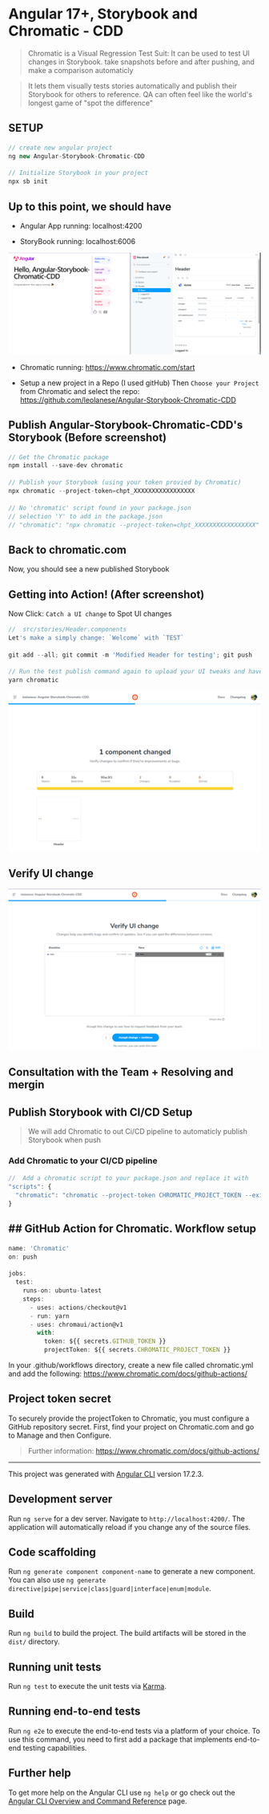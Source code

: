 # Angular 17+, Storybook and Chromatic - CDD

> Chromatic is a Visual Regression Test Suit: It can be used to test UI changes in Storybook.
 take snapshots before and after pushing, and make a comparison automaticly

> It lets them visually tests stories automatically and publish their Storybook for others to reference. QA can often feel like the world's longest game of "spot the difference"

## SETUP

```js
// create new angular project
ng new Angular-Storybook-Chromatic-CDD

// Initialize Storybook in your project
npx sb init
```

## Up to this point, we should have

- Angular App running:
localhost:4200

- StoryBook running:
localhost:6006

![Angular and Storbook Deployed](./src/app/assets/AngularAndStorybookDeployed.png)

- Chromatic running:
https://www.chromatic.com/start

- Setup a new project in a Repo (I used gitHub)
Then `Choose your Project` from Chromatic and select the repo:
https://github.com/leolanese/Angular-Storybook-Chromatic-CDD

## Publish Angular-Storybook-Chromatic-CDD's Storybook (Before screenshot)

```js
// Get the Chromatic package
npm install --save-dev chromatic

// Publish your Storybook (using your token provied by Chromatic)
npx chromatic --project-token=chpt_XXXXXXXXXXXXXXXXX

// No 'chromatic' script found in your package.json
// selection 'Y' to add in the package.json
// "chromatic": "npx chromatic --project-token=chpt_XXXXXXXXXXXXXXXXX"
```

## Back to chromatic.com
Now,  you should see a new published Storybook

## Getting into Action! (After screenshot)
Now Click: `Catch a UI change` to Spot UI changes

```js
//  src/stories/Header.components
Let's make a simply change: `Welcome` with `TEST`

git add --all; git commit -m 'Modified Header for testing'; git push

// Run the test publish command again to upload your UI tweaks and have Chromatic catch your changes
yarn chromatic
```

![Chromatic change reported](./src/app/assets/componentChanged.png)

## Verify UI change

![Verify UI changes](./src/app/assets/VerifyUIChanges.png)

## Consultation with the Team + Resolving and mergin


## Publish Storybook with CI/CD Setup

> We will add Chromatic to out Ci/CD pipeline to automaticly publish Storybook when push

### Add Chromatic to your CI/CD pipeline

```js
//  Add a chromatic script to your package.json and replace it with
"scripts": {
  "chromatic": "chromatic --project-token CHROMATIC_PROJECT_TOKEN --exit-zero-on-changes"
}
```

## ## GitHub Action for Chromatic. Workflow setup

```js
name: 'Chromatic'
on: push

jobs:
  test:
    runs-on: ubuntu-latest
    steps:
      - uses: actions/checkout@v1
      - run: yarn
      - uses: chromaui/action@v1
        with:
          token: ${{ secrets.GITHUB_TOKEN }}
          projectToken: ${{ secrets.CHROMATIC_PROJECT_TOKEN }}
```

In your .github/workflows directory, create a new file called chromatic.yml and add the following:
https://www.chromatic.com/docs/github-actions/

## Project token secret
To securely provide the projectToken to Chromatic, you must configure a GitHub repository secret. First, find your project on Chromatic.com and go to Manage and then Configure.


> Further information: https://www.chromatic.com/docs/github-actions/


---

This project was generated with [Angular CLI](https://github.com/angular/angular-cli) version 17.2.3.

## Development server

Run `ng serve` for a dev server. Navigate to `http://localhost:4200/`. The application will automatically reload if you change any of the source files.

## Code scaffolding

Run `ng generate component component-name` to generate a new component. You can also use `ng generate directive|pipe|service|class|guard|interface|enum|module`.

## Build

Run `ng build` to build the project. The build artifacts will be stored in the `dist/` directory.

## Running unit tests

Run `ng test` to execute the unit tests via [Karma](https://karma-runner.github.io).

## Running end-to-end tests

Run `ng e2e` to execute the end-to-end tests via a platform of your choice. To use this command, you need to first add a package that implements end-to-end testing capabilities.

## Further help

To get more help on the Angular CLI use `ng help` or go check out the [Angular CLI Overview and Command Reference](https://angular.io/cli) page.
